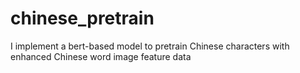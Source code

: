 # chinese_pretrain
I implement a bert-based model to pretrain Chinese characters with enhanced Chinese word image feature data
